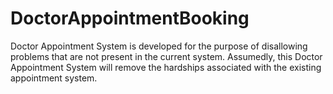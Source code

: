 # DoctorAppointmentBooking
Doctor Appointment System is developed for the purpose of disallowing problems that are not present in the current system. Assumedly, this Doctor Appointment System will remove the hardships associated with the existing appointment system.
